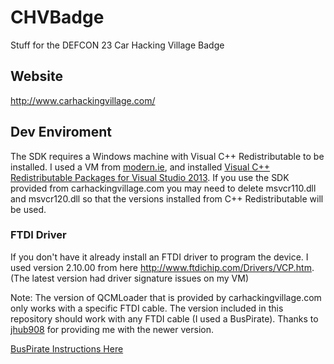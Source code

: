 # CHVBadge
Stuff for the DEFCON 23 Car Hacking Village Badge

## Website
http://www.carhackingvillage.com/

## Dev Enviroment
The SDK requires a Windows machine with Visual C++ Redistributable to be installed.
I used a VM from [modern.ie](http://dev.modern.ie/tools/vms/), and installed [Visual C++ Redistributable Packages for Visual Studio 2013](http://www.microsoft.com/en-US/download/details.aspx?id=40784).
If you use the SDK provided from carhackingvillage.com you may need to delete msvcr110.dll and msvcr120.dll so that the versions installed from C++ Redistributable will be used.

### FTDI Driver
If you don't have it already install an FTDI driver to program the device.
I used version 2.10.00 from here http://www.ftdichip.com/Drivers/VCP.htm. (The latest version had driver signature issues on my VM)

Note: The version of QCMLoader that is provided by carhackingvillage.com only works with a specific FTDI cable.
The version included in this repository should work with any FTDI cable (I used a BusPirate). Thanks to [jhub908](https://twitter.com/jhub908) for providing me with the newer version.

[BusPirate Instructions Here](BusPirate.md)

